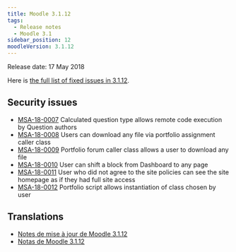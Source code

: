 ```yaml
---
title: Moodle 3.1.12
tags:
  - Release notes
  - Moodle 3.1
sidebar_position: 12
moodleVersion: 3.1.12
---
```


Release date: 17 May 2018

Here is [the full list of fixed issues in 3.1.12](https://tracker.moodle.org/secure/IssueNavigator!executeAdvanced.jspa?jqlQuery=project+%3D+mdl+AND+resolution+%3D+fixed+AND+fixVersion+in+%28%223.1.12%22%29+ORDER+BY+priority+DESC&runQuery=true&clear=true).

## Security issues

- [MSA-18-0007](https://moodle.org/mod/forum/discuss.php?d=371199) Calculated question type allows remote code execution by Question authors
- [MSA-18-0008](https://moodle.org/mod/forum/discuss.php?d=371200) Users can download any file via portfolio assignment caller class
- [MSA-18-0009](https://moodle.org/mod/forum/discuss.php?d=371201) Portfolio forum caller class allows a user to download any file
- [MSA-18-0010](https://moodle.org/mod/forum/discuss.php?d=371202) User can shift a block from Dashboard to any page
- [MSA-18-0011](https://moodle.org/mod/forum/discuss.php?d=371203) User who did not agree to the site policies can see the site homepage as if they had full site access
- [MSA-18-0012](https://moodle.org/mod/forum/discuss.php?d=371204) Portfolio script allows instantiation of class chosen by user

## Translations

- [Notes de mise à jour de Moodle 3.1.12](https://docs.moodle.org/fr/Notes_de_mise_à_jour_de_Moodle_3.1.12)
- [Notas de Moodle 3.1.12](https://docs.moodle.org/es/Notas_de_Moodle_3.1.12)
